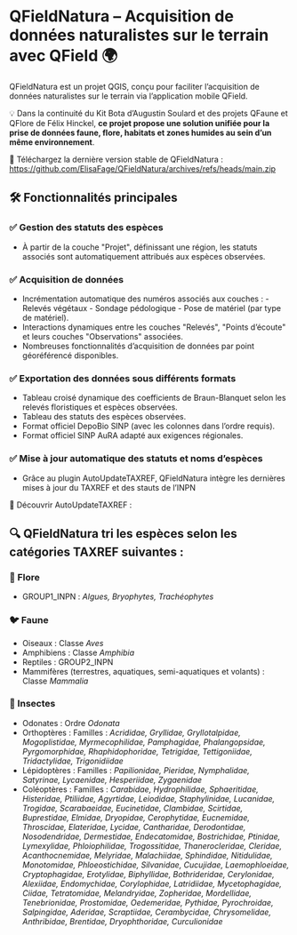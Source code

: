 # QFieldNatura – Acquisition de données naturalistes sur le terrain avec QField 🌍

QFieldNatura est un projet QGIS, conçu pour faciliter l’acquisition de données naturalistes sur le terrain via l’application mobile QField. 

💡 Dans la continuité du Kit Bota d’Augustin Soulard et des projets QFaune et QFlore de Félix Hinckel, __ce projet propose une solution unifiée pour la prise de données faune, flore, habitats et zones humides au sein d’un même environnement__.

🔗 Téléchargez la dernière version stable de QFieldNatura : https://github.com/ElisaFage/QFieldNatura/archives/refs/heads/main.zip

## 🛠️ Fonctionnalités principales

### ✅ Gestion des statuts des espèces
* À partir de la couche "Projet", définissant une région, les statuts associés sont automatiquement attribués aux espèces observées.

### ✅ Acquisition de données 
* Incrémentation automatique des numéros associés aux couches :
        - Relevés végétaux
        - Sondage pédologique
        - Pose de matériel (par type de matériel).
* Interactions dynamiques entre les couches "Relevés", "Points d’écoute" et leurs couches "Observations" associées.
* Nombreuses fonctionnalités d’acquisition de données par point géoréférencé disponibles.

### ✅ Exportation des données sous différents formats
* Tableau croisé dynamique des coefficients de Braun-Blanquet selon les relevés floristiques et espèces observées.
* Tableau des statuts des espèces observées.
* Format officiel DepoBio SINP (avec les colonnes dans l’ordre requis).
* Format officiel SINP AuRA adapté aux exigences régionales.

### ✅ Mise à jour automatique des statuts et noms d’espèces
* Grâce au plugin AutoUpdateTAXREF, QFieldNatura intègre les dernières mises à jour du TAXREF et des stauts de l’INPN

📌 Découvrir AutoUpdateTAXREF :


 
## 🔍 QFieldNatura tri les espèces selon les catégories TAXREF suivantes : 

### 🌿 Flore
* GROUP1_INPN : _Algues, Bryophytes, Trachéophytes_

### 🐦 Faune
* Oiseaux : Classe _Aves_
* Amphibiens : Classe _Amphibia_
* Reptiles : GROUP2_INPN 
* Mammifères (terrestres, aquatiques, semi-aquatiques et volants) : Classe _Mammalia_

### 🦋 Insectes
* Odonates : Ordre _Odonata_
* Orthoptères : Familles : _Acrididae, Gryllidae, Gryllotalpidae, Mogoplistidae, Myrmecophilidae, Pamphagidae, Phalangopsidae, Pyrgomorphidae, Rhaphidophoridae, Tetrigidae, Tettigoniidae, Tridactylidae, Trigonidiidae_
* Lépidoptères : Familles : _Papilionidae, Pieridae, Nymphalidae, Satyrinae, Lycaenidae, Hesperiidae, Zygaenidae_
* Coléoptères : Familles :  _Carabidae, Hydrophilidae, Sphaeritidae, Histeridae, Ptiliidae, Agyrtidae, Leiodidae, Staphylinidae, Lucanidae, Trogidae, Scarabaeidae, Eucinetidae, Clambidae, Scirtidae, Buprestidae, Elmidae, Dryopidae, Cerophytidae, Eucnemidae, Throscidae, Elateridae, Lycidae, Cantharidae, Derodontidae, Nosodendridae, Dermestidae, Endecatomidae, Bostrichidae, Ptinidae, Lymexylidae, Phloiophilidae, Trogossitidae, Thanerocleridae, Cleridae, Acanthocnemidae, Melyridae, Malachiidae, Sphindidae, Nitidulidae, Monotomidae, Phloeostichidae, Silvanidae, Cucujidae, Laemophloeidae, Cryptophagidae, Erotylidae, Biphyllidae, Bothrideridae, Cerylonidae, Alexiidae, Endomychidae, Corylophidae, Latridiidae, Mycetophagidae, Ciidae, Tetratomidae, Melandryidae, Zopheridae, Mordellidae, Tenebrionidae, Prostomidae, Oedemeridae, Pythidae, Pyrochroidae, Salpingidae, Aderidae, Scraptiidae, Cerambycidae, Chrysomelidae, Anthribidae, Brentidae, Dryophthoridae, Curculionidae_
